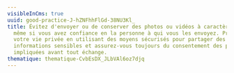 ```yaml
---
visibleInCms: true
uuid: good-practice-J-hZNFhhFlGd-38NU3Kl_
title: Évitez d'envoyer ou de conserver des photos ou vidéos à caractère sexuel,
  même si vous avez confiance en la personne à qui vous les envoyez. Protégez
  votre vie privée en utilisant des moyens sécurisés pour partager des
  informations sensibles et assurez-vous toujours du consentement des personnes
  impliquées avant tout échange.
thematique: thematique-CvbEsDX_JLbVAl6oz7djq
---
```

